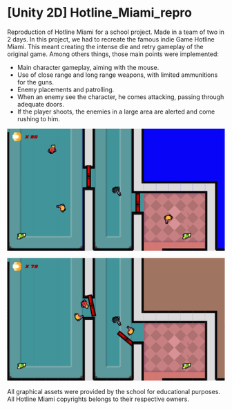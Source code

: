 # [Unity 2D] Hotline_Miami_repro

Reproduction of Hotline Miami for a school project. Made in a team of two in 2 days. In this project, 
we had to recreate the famous indie Game Hotline Miami. This meant creating the intense die and retry 
gameplay of the original game. Among others things, those main points were implemented:
- Main character gameplay, aiming with the mouse.
- Use of close range and long range weapons, with limited ammunitions for the guns.
- Enemy placements and patrolling.
- When an enemy see the character, he comes attacking, passing through adequate doors.
- If the player shoots, the enemies in a large area are alerted and come rushing to him.

![Alt text](./cover/hotline_miami_repro_screen1.png "hotline miami screenshot 1")


![Alt text](./cover/hotline_miami_repro_screen2.png "hotline miami screenshot 2")

All graphical assets were provided by the school for educational purposes. All Hotline Miami copyrights belongs to their respective owners.
